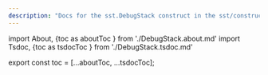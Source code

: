 ```yaml
---
description: "Docs for the sst.DebugStack construct in the sst/constructs package"
---
```


import About, {toc as aboutToc } from './DebugStack.about.md'
import Tsdoc, {toc as tsdocToc } from './DebugStack.tsdoc.md'

<About />
<Tsdoc />

export const toc = [...aboutToc, ...tsdocToc];
